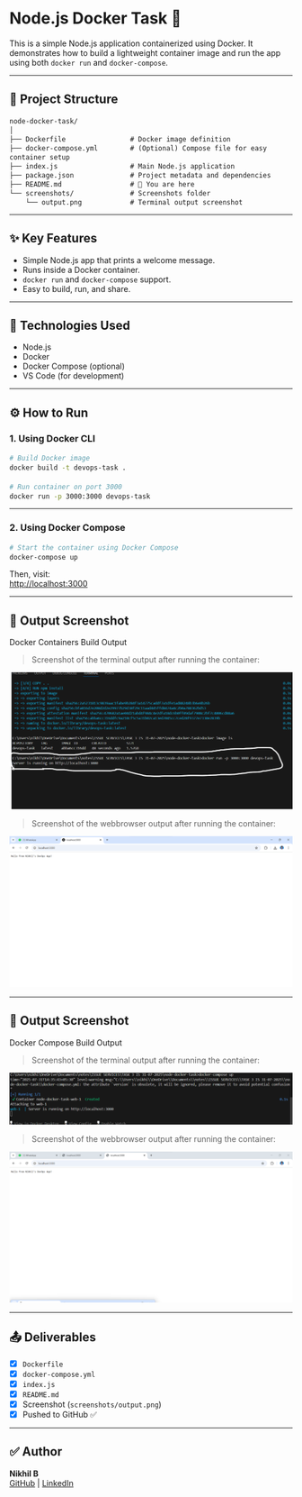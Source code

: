 # Node.js Docker Task 🚀

This is a simple Node.js application containerized using Docker. It demonstrates how to build a lightweight container image and run the app using both `docker run` and `docker-compose`.

---

## 📁 Project Structure

```
node-docker-task/
│
├── Dockerfile                # Docker image definition
├── docker-compose.yml        # (Optional) Compose file for easy container setup
├── index.js                  # Main Node.js application
├── package.json              # Project metadata and dependencies
├── README.md                 # 📄 You are here
└── screenshots/              # Screenshots folder
    └── output.png            # Terminal output screenshot
```

---

## ✨ Key Features

- Simple Node.js app that prints a welcome message.
- Runs inside a Docker container.
- `docker run` and `docker-compose` support.
- Easy to build, run, and share.

---

## 🔧 Technologies Used

- Node.js
- Docker
- Docker Compose (optional)
- VS Code (for development)

---

## ⚙️ How to Run

### 1. Using Docker CLI

```bash
# Build Docker image
docker build -t devops-task .

# Run container on port 3000
docker run -p 3000:3000 devops-task
```

---

### 2. Using Docker Compose

```bash
# Start the container using Docker Compose
docker-compose up
```

Then, visit:  
[http://localhost:3000](http://localhost:3000)

---

## 📸 Output Screenshot

Docker Containers Build Output

> Screenshot of the terminal output after running the container:

![output](screenshots/node-docker-task--screenshots--docker-run.png)

> Screenshot of the webbrowser output after running the container:

![output](screenshots/node-docker-task--screenshots--app-output.png)

---


## 📸 Output Screenshot

Docker Compose Build Output

> Screenshot of the terminal output after running the container:

![output](screenshots/node-docker-task--screenshots--docker-compose-up-terminal.png)

> Screenshot of the webbrowser output after running the container:

![output](screenshots/node-docker-task--screenshots--docker-compose-up--appoutput.png)

---


## 📤 Deliverables

- [x] `Dockerfile`
- [x] `docker-compose.yml`
- [x] `index.js`
- [x] `README.md`
- [x] Screenshot (`screenshots/output.png`)
- [x] Pushed to GitHub ✅

---

## ✅ Author

**Nikhil B**  
[GitHub](https://github.com/nikhil3939) | [LinkedIn](https://www.linkedin.com/in/nikhil-b-23b89327a)
